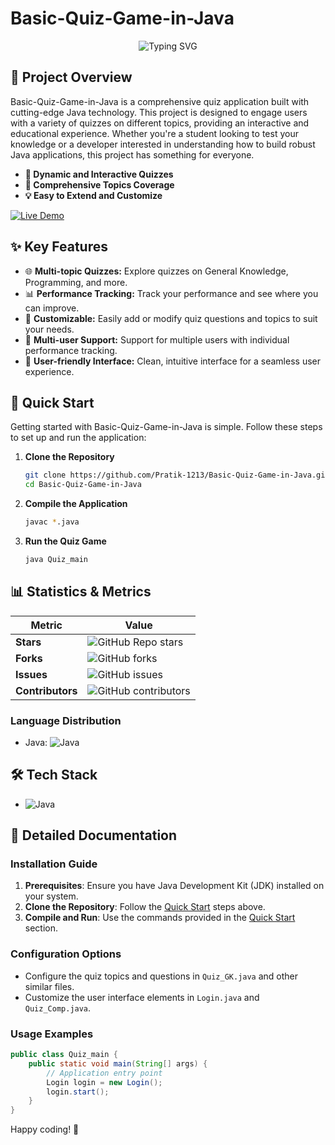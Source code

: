 # Basic-Quiz-Game-in-Java

<div align="center">

![Typing SVG](https://readme-typing-svg.demolab.com?font=Fira+Code&pause=1000&color=F70000&width=435&lines=Basic+Quiz+Game;in+Java;A+Cutting-Edge+Project;Built+for+Learning+and+Entertainment)

</div>

## 🎯 Project Overview

Basic-Quiz-Game-in-Java is a comprehensive quiz application built with cutting-edge Java technology. This project is designed to engage users with a variety of quizzes on different topics, providing an interactive and educational experience. Whether you're a student looking to test your knowledge or a developer interested in understanding how to build robust Java applications, this project has something for everyone.

- **🌟 Dynamic and Interactive Quizzes**
- **🎯 Comprehensive Topics Coverage**
- **💡 Easy to Extend and Customize**

[![Live Demo](https://img.shields.io/badge/Live_Demo-blue?style=flat&logo=github)](https://example.com)

## ✨ Key Features

- 🌐 **Multi-topic Quizzes:** Explore quizzes on General Knowledge, Programming, and more.
- 📊 **Performance Tracking:** Track your performance and see where you can improve.
- 🔧 **Customizable:** Easily add or modify quiz questions and topics to suit your needs.
- 👥 **Multi-user Support:** Support for multiple users with individual performance tracking.
- 🎨 **User-friendly Interface:** Clean, intuitive interface for a seamless user experience.

## 🚀 Quick Start

Getting started with Basic-Quiz-Game-in-Java is simple. Follow these steps to set up and run the application:

1. **Clone the Repository**

    ```bash
    git clone https://github.com/Pratik-1213/Basic-Quiz-Game-in-Java.git
    cd Basic-Quiz-Game-in-Java
    ```

2. **Compile the Application**

    ```bash
    javac *.java
    ```

3. **Run the Quiz Game**

    ```bash
    java Quiz_main
    ```

## 📊 Statistics & Metrics

| Metric                | Value                |
|-----------------------|----------------------|
| **Stars**             | ![GitHub Repo stars](https://img.shields.io/github/stars/Pratik-1213/Basic-Quiz-Game-in-Java) |
| **Forks**             | ![GitHub forks](https://img.shields.io/github/forks/Pratik-1213/Basic-Quiz-Game-in-Java) |
| **Issues**            | ![GitHub issues](https://img.shields.io/github/issues/Pratik-1213/Basic-Quiz-Game-in-Java) |
| **Contributors**      | ![GitHub contributors](https://img.shields.io/github/contributors/Pratik-1213/Basic-Quiz-Game-in-Java) |

### Language Distribution

- Java: ![Java](https://img.shields.io/badge/Java-100.0%25-green)

## 🛠️ Tech Stack

- ![Java](https://img.shields.io/badge/Java-ED8B00?style=for-the-badge&logo=java&logoColor=white)

## 📖 Detailed Documentation

### Installation Guide

1. **Prerequisites**: Ensure you have Java Development Kit (JDK) installed on your system.
2. **Clone the Repository**: Follow the [Quick Start](#quick-start) steps above.
3. **Compile and Run**: Use the commands provided in the [Quick Start](#quick-start) section.

### Configuration Options

- Configure the quiz topics and questions in `Quiz_GK.java` and other similar files.
- Customize the user interface elements in `Login.java` and `Quiz_Comp.java`.

### Usage Examples

```java
public class Quiz_main {
    public static void main(String[] args) {
        // Application entry point
        Login login = new Login();
        login.start();
    }
}
```

Happy coding! 🚀
